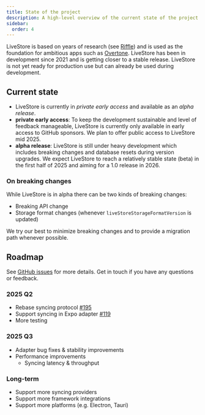 ```yaml
---
title: State of the project
description: A high-level overview of the current state of the project.
sidebar:
  order: 4
---
```


LiveStore is based on years of research (see [Riffle](https://riffle.systems/essays/prelude/)) and is used as the foundation for ambitious apps such as [Overtone](https://overtone.pro). LiveStore has been in development since 2021 and is getting closer to a stable release. LiveStore is not yet ready for production use but can already be used during development.

## Current state

- LiveStore is currently in *private early access* and available as an *alpha release*.
- **private early access**: To keep the development sustainable and level of feedback manageable, LiveStore is currently only available in early access to GitHub sponsors. We plan to offer public access to LiveStore mid 2025.
- **alpha release**: LiveStore is still under heavy development which includes breaking changes and database resets during version upgrades. We expect LiveStore to reach a relatively stable state (beta) in the first half of 2025 and aiming for a 1.0 release in 2026.

### On breaking changes

While LiveStore is in alpha there can be two kinds of breaking changes:

- Breaking API change
- Storage format changes (whenever `liveStoreStorageFormatVersion` is updated)

We try our best to minimize breaking changes and to provide a migration path whenever possible.

## Roadmap

See [GitHub issues](https://github.com/livestorejs/livestore/issues) for more details. Get in touch if you have any questions or feedback.

### 2025 Q2

- Rebase syncing protocol [#195](https://github.com/livestorejs/livestore/issues/195)
- Support syncing in Expo adapter [#119](https://github.com/livestorejs/livestore/issues/119)
- More testing

### 2025 Q3

- Adapter bug fixes & stability improvements
- Performance improvements
  - Syncing latency & throughput

### Long-term

- Support more syncing providers
- Support more framework integrations
- Support more platforms (e.g. Electron, Tauri)
